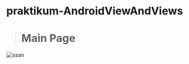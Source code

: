 # praktikum-AndroidViewAndViews
> # Main Page
![ssan](https://github.com/r3nyah/praktikum-AndroidLogin-With-Intent/blob/master/Assets/Screenrecorder-2022-03-04-10-59-05-103.gif?raw=true)
<br>
